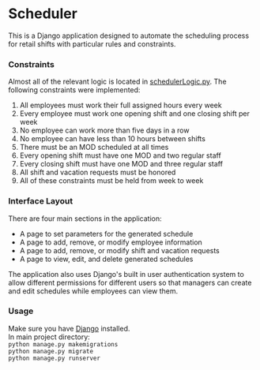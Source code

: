 # Scheduler

This is a Django application designed to automate the scheduling process for retail shifts with particular rules and constraints. 

### Constraints
Almost all of the relevant logic is located in [schedulerLogic.py](https://github.com/TomBombadilV/scheduler/blob/master/scheduler/schedulerLogic.py). 
The following constraints were implemented:
1. All employees must work their full assigned hours every week
2. Every employee must work one opening shift and one closing shift per week
3. No employee can work more than five days in a row
4. No employee can have less than 10 hours between shifts
5. There must be an MOD scheduled at all times
6. Every opening shift must have one MOD and two regular staff
7. Every closing shift must have one MOD and three regular staff
8. All shift and vacation requests must be honored
9. All of these constraints must be held from week to week

### Interface Layout
There are four main sections in the application:
* A page to set parameters for the generated schedule
* A page to add, remove, or modify employee information
* A page to add, remove, or modify shift and vacation requests
* A page to view, edit, and delete generated schedules

The application also uses Django's built in user authentication system to allow different permissions for different users so that managers can create and edit schedules while employees can view them.

### Usage
Make sure you have [Django](https://www.djangoproject.com/download/) installed.<br>
In main project directory:<br>
`python manage.py makemigrations`<br>
`python manage.py migrate`<br>
`python manage.py runserver`
